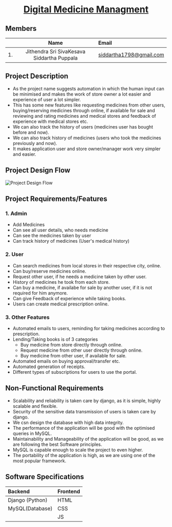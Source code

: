 <a href="https://jithendra1798.pythonanywhere.com/"><h1 align = "center">Digital Medicine Managment</h1></a>

## Members
||Name|Email|
|---:|:---:|:---|
|1.| Jithendra Sri SivaKesava Siddartha Puppala | <siddartha1798@gmail.com> |


## Project Description
* As the project name suggests automation in which the human input can be minimised and makes the work of store owner a lot easier and experience of user a lot simpler.
* This has some new features like requesting medicines from other users, buying/reserving medicines through online, if available for sale and reviewing and rating medicines and medical stores and feedback of experience with medical stores etc.  
* We can also track the history of users (medicines user has bought before and now).  
* We can also track history of medicines (users who took the medicines previously and now).  
* It makes application user and store owner/manager work very simpler and easier.  


## Project Design Flow
![Project Design Flow](https://raw.githubusercontent.com/jithendra1798/SE-Project/main/library/comingsoon/index.png)

## Project Requirements/Features

### 1. Admin
 * Add Medicines
 * Can see all user details, who needs medicine
 * Can see the medicines taken by user
 * Can track history of medicines (User's medical history)


### 2. User

- Can search medicines from local stores in their respective city, online.
- Can buy/reserve medicines online.
- Request other user, if he needs a medicine taken by other user.
- History of medicines he took from each store.
- Can buy a medicine, if availabe for sale by another user, if it is not required for him anymore.
- Can give Feedback of experience while taking books.
- Users can create medical prescription online.

### 3. Other Features
- Automated emails to users, reminding for taking medicines according to prescription.
- Lending/Taking books is of 3 categories
    - Buy medicine from store directly through online.
    - Request medicine from other user directly through online.
    - Buy medicine from other user, if available for sale.
- Automated emails on buying approval/transfer etc.
- Automated generation of receipts.
- Different types of subscriptions for users to use the portal.

## Non-Functional Requirements
- Scalability and reliability is taken care by django, as it is simple, highly scalable and flexible.
- Security of the sensitive data transmission of users is taken care by django.
- We csn design the database with high data integrity.
- The performance of the application will be good with the optimised queries in MySQL.
- Maintainability and Manageability of the application will be good, as we are following the best Software principles.
- MySQL is capable enough to scale the project to even higher.
- The portability of the application is high, as we are using one of the most popular framework.

## Software Specifications
|Backend|Frontend|
|:---|:---|
|Django (Python)|HTML|
MySQL(Database)|CSS|
|   |JS|
